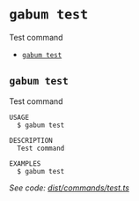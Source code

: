 `gabum test`
============

Test command

* [`gabum test`](#gabum-test)

## `gabum test`

Test command

```
USAGE
  $ gabum test

DESCRIPTION
  Test command

EXAMPLES
  $ gabum test
```

_See code: [dist/commands/test.ts](https://github.com/Galitan-dev/Gabum/blob/v1.7.3/dist/commands/test.ts)_
